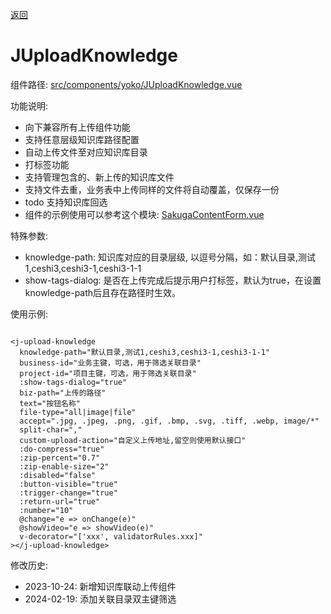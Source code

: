 [返回](../)

# JUploadKnowledge

组件路径: [src/components/yoko/JUploadKnowledge.vue](https://github.com/yoko-murasame/ant-design-vue-jeecg/blob/yoko/src/components/yoko/JUploadKnowledge.vue)

功能说明:

* 向下兼容所有上传组件功能
* 支持任意层级知识库路径配置
* 自动上传文件至对应知识库目录
* 打标签功能
* 支持管理包含的、新上传的知识库文件
* 支持文件去重，业务表中上传同样的文件将自动覆盖，仅保存一份
* todo 支持知识库回选
* 组件的示例使用可以参考这个模块: [SakugaContentForm.vue](https://github.com/yoko-murasame/ant-design-vue-jeecg/blob/yoko/src/views/sakuga/modules/SakugaContentForm.vue)

特殊参数:

* knowledge-path: 知识库对应的目录层级, 以逗号分隔，如：默认目录,测试1,ceshi3,ceshi3-1,ceshi3-1-1
* show-tags-dialog: 是否在上传完成后提示用户打标签，默认为true，在设置knowledge-path后且存在路径时生效。

使用示例:

```vue

<j-upload-knowledge
  knowledge-path="默认目录,测试1,ceshi3,ceshi3-1,ceshi3-1-1"
  business-id="业务主键，可选，用于筛选关联目录"
  project-id="项目主键，可选，用于筛选关联目录"
  :show-tags-dialog="true"
  biz-path="上传的路径"
  text="按钮名称"
  file-type="all|image|file"
  accept=".jpg, .jpeg, .png, .gif, .bmp, .svg, .tiff, .webp, image/*"
  split-char=","
  custom-upload-action="自定义上传地址,留空则使用默认接口"
  :do-compress="true"
  :zip-percent="0.7"
  :zip-enable-size="2"
  :disabled="false"
  :button-visible="true"
  :trigger-change="true"
  :return-url="true"
  :number="10"
  @change="e => onChange(e)"
  @showVideo="e => showVideo(e)"
  v-decorator="['xxx', validatorRules.xxx]"
></j-upload-knowledge>
```

修改历史:
* 2023-10-24: 新增知识库联动上传组件
* 2024-02-19: 添加关联目录双主键筛选
